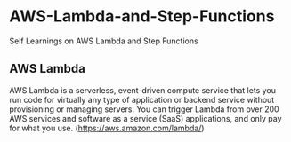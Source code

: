 # AWS-Lambda-and-Step-Functions
Self Learnings on AWS Lambda and Step Functions

## AWS Lambda
AWS Lambda is a serverless, event-driven compute service that lets you run code for virtually any type of application or backend service without provisioning or managing servers. You can trigger Lambda from over 200 AWS services and software as a service (SaaS) applications, and only pay for what you use.
(https://aws.amazon.com/lambda/)
